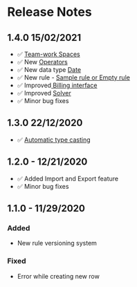 # Release Notes

## 1.4.0 15/02/2021

* ✅ [Team-work Spaces](team-work/spaces.md)
* ✅ New [Operators](decision-tables/operators/)
* ✅ New data type [Date](decision-tables/operators/date-operators.md)
* ✅ New rule - [Sample rule or Empty rule](decision-tables/manage-decision-tables.md)
* ✅ Improved[ Billing interface](billing/change-billing-information.md)
* ✅ Improved [Solver](api/rest-api.md)
* ✅ Minor bug fixes

## 1.3.0 22/12/2020

* ✅ [Automatic type casting](decision-tables/data-types.md)

## 1.2.0 - 12/21/2020

* ✅ Added Import and Export feature
* ✅ Minor bug fixes

## 1.1.0 - 11/29/2020

### Added

* New rule versioning system

### Fixed

* Error while creating new row





